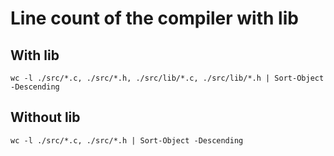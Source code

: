 # Line count of the compiler with lib

## With lib
```console
wc -l ./src/*.c, ./src/*.h, ./src/lib/*.c, ./src/lib/*.h | Sort-Object -Descending
```

## Without lib
```console
wc -l ./src/*.c, ./src/*.h | Sort-Object -Descending
```
